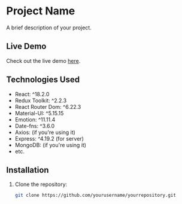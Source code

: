 # Project Name

A brief description of your project.

## Live Demo

Check out the live demo [here](https://master--jocular-empanada-a916f1.netlify.app/).

## Technologies Used

- React: ^18.2.0
- Redux Toolkit: ^2.2.3
- React Router Dom: ^6.22.3
- Material-UI: ^5.15.15
- Emotion: ^11.11.4
- Date-fns: ^3.6.0
- Axios: (if you're using it)
- Express: ^4.19.2 (for server)
- MongoDB: (if you're using it)
- etc.

## Installation

1. Clone the repository:
   ```bash
   git clone https://github.com/yourusername/yourrepository.git
